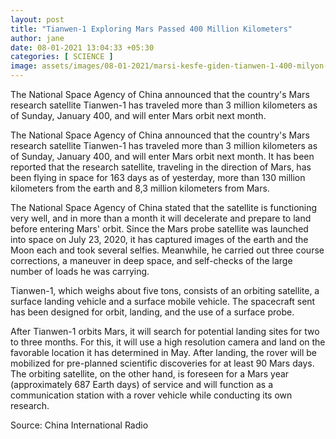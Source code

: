 ```yaml
---
layout: post
title: "Tianwen-1 Exploring Mars Passed 400 Million Kilometers"
author: jane 
date: 08-01-2021 13:04:33 +05:30 
categories: [ SCIENCE ] 
image: assets/images/08-01-2021/marsi-kesfe-giden-tianwen-1-400-milyon-kilometreyi-gecti.jpg
---
```

The National Space Agency of China announced that the country's Mars research satellite Tianwen-1 has traveled more than 3 million kilometers as of Sunday, January 400, and will enter Mars orbit next month.





The National Space Agency of China announced that the country's Mars research satellite Tianwen-1 has traveled more than 3 million kilometers as of Sunday, January 400, and will enter Mars orbit next month. It has been reported that the research satellite, traveling in the direction of Mars, has been flying in space for 163 days as of yesterday, more than 130 million kilometers from the earth and 8,3 million kilometers from Mars.

The National Space Agency of China stated that the satellite is functioning very well, and in more than a month it will decelerate and prepare to land before entering Mars' orbit. Since the Mars probe satellite was launched into space on July 23, 2020, it has captured images of the earth and the Moon each and took several selfies. Meanwhile, he carried out three course corrections, a maneuver in deep space, and self-checks of the large number of loads he was carrying.

Tianwen-1, which weighs about five tons, consists of an orbiting satellite, a surface landing vehicle and a surface mobile vehicle. The spacecraft sent has been designed for orbit, landing, and the use of a surface probe.

After Tianwen-1 orbits Mars, it will search for potential landing sites for two to three months. For this, it will use a high resolution camera and land on the favorable location it has determined in May. After landing, the rover will be mobilized for pre-planned scientific discoveries for at least 90 Mars days. The orbiting satellite, on the other hand, is foreseen for a Mars year (approximately 687 Earth days) of service and will function as a communication station with a rover vehicle while conducting its own research.

Source: China International Radio



